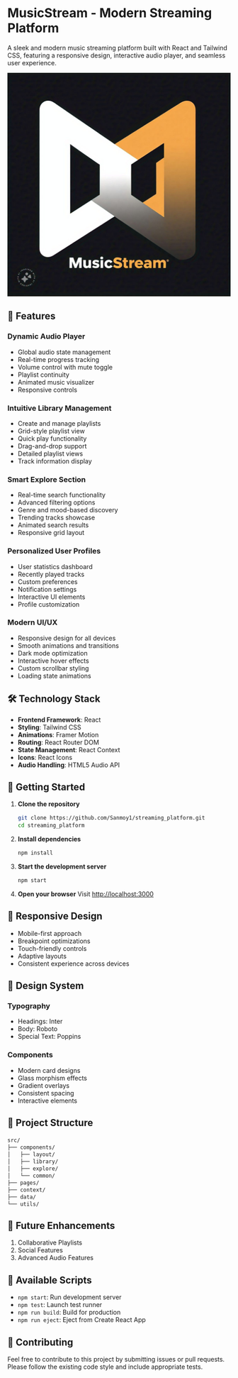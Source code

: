 # MusicStream - Modern Streaming Platform

A sleek and modern music streaming platform built with React and Tailwind CSS, featuring a responsive design, interactive audio player, and seamless user experience.

![MusicStream Logo](public/logo.jpeg)

## 🎵 Features

### Dynamic Audio Player
- Global audio state management
- Real-time progress tracking
- Volume control with mute toggle
- Playlist continuity
- Animated music visualizer
- Responsive controls

### Intuitive Library Management
- Create and manage playlists
- Grid-style playlist view
- Quick play functionality
- Drag-and-drop support
- Detailed playlist views
- Track information display

### Smart Explore Section
- Real-time search functionality
- Advanced filtering options
- Genre and mood-based discovery
- Trending tracks showcase
- Animated search results
- Responsive grid layout

### Personalized User Profiles
- User statistics dashboard
- Recently played tracks
- Custom preferences
- Notification settings
- Interactive UI elements
- Profile customization

### Modern UI/UX
- Responsive design for all devices
- Smooth animations and transitions
- Dark mode optimization
- Interactive hover effects
- Custom scrollbar styling
- Loading state animations

## 🛠️ Technology Stack

- **Frontend Framework**: React
- **Styling**: Tailwind CSS
- **Animations**: Framer Motion
- **Routing**: React Router DOM
- **State Management**: React Context
- **Icons**: React Icons
- **Audio Handling**: HTML5 Audio API

## 🚀 Getting Started

1. **Clone the repository**
   ```bash
   git clone https://github.com/Sanmoy1/streaming_platform.git
   cd streaming_platform
   ```

2. **Install dependencies**
   ```bash
   npm install
   ```

3. **Start the development server**
   ```bash
   npm start
   ```

4. **Open your browser**
   Visit [http://localhost:3000](http://localhost:3000)

## 📱 Responsive Design

- Mobile-first approach
- Breakpoint optimizations
- Touch-friendly controls
- Adaptive layouts
- Consistent experience across devices

## 🎨 Design System

### Typography
- Headings: Inter
- Body: Roboto
- Special Text: Poppins

### Components
- Modern card designs
- Glass morphism effects
- Gradient overlays
- Consistent spacing
- Interactive elements

## 🔄 Project Structure

```
src/
├── components/
│   ├── layout/
│   ├── library/
│   ├── explore/
│   └── common/
├── pages/
├── context/
├── data/
└── utils/
```

## 🎯 Future Enhancements

1. Collaborative Playlists
2. Social Features
3. Advanced Audio Features


## 📄 Available Scripts

- `npm start`: Run development server
- `npm test`: Launch test runner
- `npm run build`: Build for production
- `npm run eject`: Eject from Create React App

## 🤝 Contributing

Feel free to contribute to this project by submitting issues or pull requests. Please follow the existing code style and include appropriate tests.

